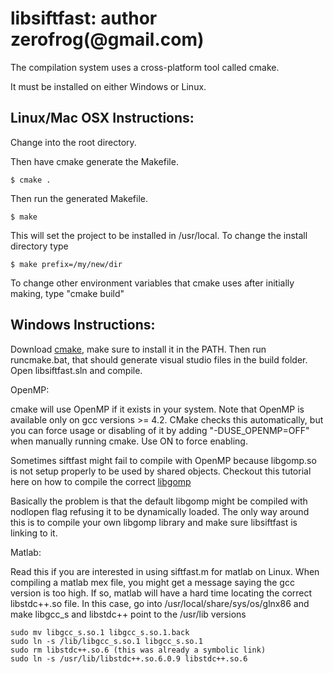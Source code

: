 # libsiftfast: author zerofrog(@gmail.com)

The compilation system uses a cross-platform tool called cmake.

It must be installed on either Windows or Linux.

## Linux/Mac OSX Instructions:

Change into the root directory.

Then have cmake generate the Makefile.

    $ cmake .

Then run the generated Makefile.

    $ make

This will set the project to be installed in /usr/local. To change the install
directory type

    $ make prefix=/my/new/dir

To change other environment variables that cmake uses after initially making,
type "cmake build"

## Windows Instructions:

Download [cmake](http://www.cmake.org/), make sure to install it in the PATH.
Then run runcmake.bat, that should generate visual studio files in the build
folder. Open libsiftfast.sln and compile.

OpenMP:

cmake will use OpenMP if it exists in your system. Note that OpenMP is
available only on gcc versions >= 4.2. CMake checks this automatically, but you
can force usage or disabling of it by adding "-DUSE_OPENMP=OFF" when manually
running cmake. Use ON to force enabling.

Sometimes siftfast might fail to compile with OpenMP because libgomp.so is not
setup properly to be used by shared objects. Checkout this tutorial here on how
to compile the correct
[libgomp](http://openrave.programmingvision.com/index.php?title=Misc:MatlabOpenMP)

Basically the problem is that the default libgomp might be compiled with
nodlopen flag refusing it to be dynamically loaded. The only way around this is
to compile your own libgomp library and make sure libsiftfast is linking to it.

Matlab:

Read this if you are interested in using siftfast.m for matlab on Linux. When
compiling a matlab mex file,  you might get a message saying the gcc version is
too high. If so, matlab will have a hard time locating the correct libstdc++.so
file. In this case, go into /usr/local/share/sys/os/glnx86 and make
libgcc_s and libstdc++ point to the /usr/lib versions

    sudo mv libgcc_s.so.1 libgcc_s.so.1.back
    sudo ln -s /lib/libgcc_s.so.1 libgcc_s.so.1
    sudo rm libstdc++.so.6 (this was already a symbolic link)
    sudo ln -s /usr/lib/libstdc++.so.6.0.9 libstdc++.so.6
